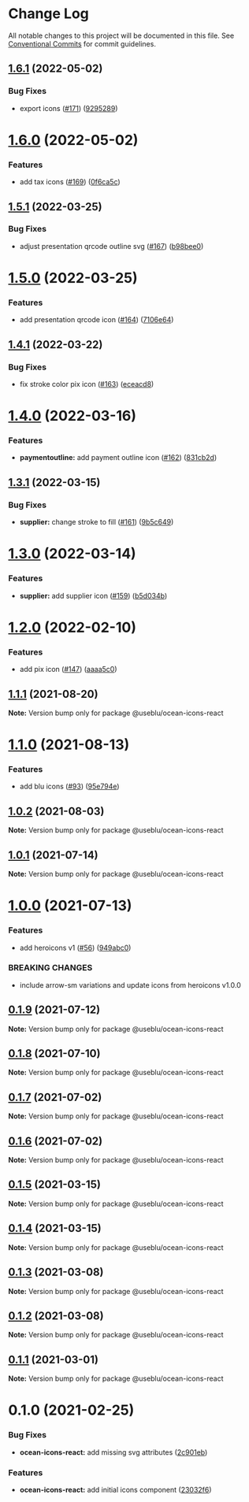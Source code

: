 # Change Log

All notable changes to this project will be documented in this file.
See [Conventional Commits](https://conventionalcommits.org) for commit guidelines.

## [1.6.1](https://github.com/ocean-ds/ocean-icons/compare/v1.6.0...v1.6.1) (2022-05-02)

### Bug Fixes

- export icons ([#171](https://github.com/ocean-ds/ocean-icons/issues/171)) ([9295289](https://github.com/ocean-ds/ocean-icons/commit/92952898073fe0095cc2cac5a23d027fe9b4e878))

# [1.6.0](https://github.com/ocean-ds/ocean-icons/compare/v1.5.1...v1.6.0) (2022-05-02)

### Features

- add tax icons ([#169](https://github.com/ocean-ds/ocean-icons/issues/169)) ([0f6ca5c](https://github.com/ocean-ds/ocean-icons/commit/0f6ca5c26b51cd53894c19e134db671a891a336f))

## [1.5.1](https://github.com/ocean-ds/ocean-icons/compare/v1.5.0...v1.5.1) (2022-03-25)

### Bug Fixes

- adjust presentation qrcode outline svg ([#167](https://github.com/ocean-ds/ocean-icons/issues/167)) ([b98bee0](https://github.com/ocean-ds/ocean-icons/commit/b98bee09145ab6ed325d13d85c0d63bf19f331f9))

# [1.5.0](https://github.com/ocean-ds/ocean-icons/compare/v1.4.1...v1.5.0) (2022-03-25)

### Features

- add presentation qrcode icon ([#164](https://github.com/ocean-ds/ocean-icons/issues/164)) ([7106e64](https://github.com/ocean-ds/ocean-icons/commit/7106e64bf3d9aef274210c1b9d1948b9b6151f7c))

## [1.4.1](https://github.com/ocean-ds/ocean-icons/compare/v1.4.0...v1.4.1) (2022-03-22)

### Bug Fixes

- fix stroke color pix icon ([#163](https://github.com/ocean-ds/ocean-icons/issues/163)) ([eceacd8](https://github.com/ocean-ds/ocean-icons/commit/eceacd8d63b7cbb90efb22e76c7063a67f22dcf3))

# [1.4.0](https://github.com/ocean-ds/ocean-icons/compare/v1.3.1...v1.4.0) (2022-03-16)

### Features

- **paymentoutline:** add payment outline icon ([#162](https://github.com/ocean-ds/ocean-icons/issues/162)) ([831cb2d](https://github.com/ocean-ds/ocean-icons/commit/831cb2dc55d7e01a846532ad44414395832bbe09))

## [1.3.1](https://github.com/ocean-ds/ocean-icons/compare/v1.3.0...v1.3.1) (2022-03-15)

### Bug Fixes

- **supplier:** change stroke to fill ([#161](https://github.com/ocean-ds/ocean-icons/issues/161)) ([9b5c649](https://github.com/ocean-ds/ocean-icons/commit/9b5c6496b9cf500bff5127ab560156ef23c3336b))

# [1.3.0](https://github.com/ocean-ds/ocean-icons/compare/v1.2.0...v1.3.0) (2022-03-14)

### Features

- **supplier:** add supplier icon ([#159](https://github.com/ocean-ds/ocean-icons/issues/159)) ([b5d034b](https://github.com/ocean-ds/ocean-icons/commit/b5d034bae58e160ba0e4241b1dcf3274656ad79c))

# [1.2.0](https://github.com/ocean-ds/ocean-icons/compare/v1.1.1...v1.2.0) (2022-02-10)

### Features

- add pix icon ([#147](https://github.com/ocean-ds/ocean-icons/issues/147)) ([aaaa5c0](https://github.com/ocean-ds/ocean-icons/commit/aaaa5c08273e0df45de3948330a6cc0f8e37f055))

## [1.1.1](https://github.com/ocean-ds/ocean-icons/compare/v1.1.0...v1.1.1) (2021-08-20)

**Note:** Version bump only for package @useblu/ocean-icons-react

# [1.1.0](https://github.com/ocean-ds/ocean-icons/compare/v1.0.2...v1.1.0) (2021-08-13)

### Features

- add blu icons ([#93](https://github.com/ocean-ds/ocean-icons/issues/93)) ([95e794e](https://github.com/ocean-ds/ocean-icons/commit/95e794e3d7baba57838aa3344ac6c40159e0be9b))

## [1.0.2](https://github.com/ocean-ds/ocean-icons/compare/v1.0.1...v1.0.2) (2021-08-03)

**Note:** Version bump only for package @useblu/ocean-icons-react

## [1.0.1](https://github.com/ocean-ds/ocean-icons/compare/v1.0.0...v1.0.1) (2021-07-14)

**Note:** Version bump only for package @useblu/ocean-icons-react

# [1.0.0](https://github.com/ocean-ds/ocean-icons/compare/v0.1.9...v1.0.0) (2021-07-13)

### Features

- add heroicons v1 ([#56](https://github.com/ocean-ds/ocean-icons/issues/56)) ([949abc0](https://github.com/ocean-ds/ocean-icons/commit/949abc03323e54a9ed7898c88f05749039f9497f))

### BREAKING CHANGES

- include arrow-sm variations and update icons from heroicons v1.0.0

## [0.1.9](https://github.com/ocean-ds/ocean-icons/compare/v0.1.8...v0.1.9) (2021-07-12)

**Note:** Version bump only for package @useblu/ocean-icons-react

## [0.1.8](https://github.com/ocean-ds/ocean-icons/compare/v0.1.7...v0.1.8) (2021-07-10)

**Note:** Version bump only for package @useblu/ocean-icons-react

## [0.1.7](https://github.com/ocean-ds/ocean-icons/compare/v0.1.6...v0.1.7) (2021-07-02)

**Note:** Version bump only for package @useblu/ocean-icons-react

## [0.1.6](https://github.com/ocean-ds/ocean-icons/compare/v0.1.5...v0.1.6) (2021-07-02)

**Note:** Version bump only for package @useblu/ocean-icons-react

## [0.1.5](https://github.com/ocean-ds/ocean-icons/compare/v0.1.4...v0.1.5) (2021-03-15)

**Note:** Version bump only for package @useblu/ocean-icons-react

## [0.1.4](https://github.com/ocean-ds/ocean-icons/compare/v0.1.3...v0.1.4) (2021-03-15)

**Note:** Version bump only for package @useblu/ocean-icons-react

## [0.1.3](https://github.com/ocean-ds/ocean-icons/compare/v0.1.2...v0.1.3) (2021-03-08)

**Note:** Version bump only for package @useblu/ocean-icons-react

## [0.1.2](https://github.com/ocean-ds/ocean-icons/compare/v0.1.1...v0.1.2) (2021-03-08)

**Note:** Version bump only for package @useblu/ocean-icons-react

## [0.1.1](https://github.com/ocean-ds/ocean-icons/compare/v0.1.0...v0.1.1) (2021-03-01)

**Note:** Version bump only for package @useblu/ocean-icons-react

# 0.1.0 (2021-02-25)

### Bug Fixes

- **ocean-icons-react:** add missing svg attributes ([2c901eb](https://github.com/ocean-ds/ocean-icons/commit/2c901eb2772b31a3a6208b192028dbc526ca7bc4))

### Features

- **ocean-icons-react:** add initial icons component ([23032f6](https://github.com/ocean-ds/ocean-icons/commit/23032f6240bf189aa95a72773701c2802c6b7580))
